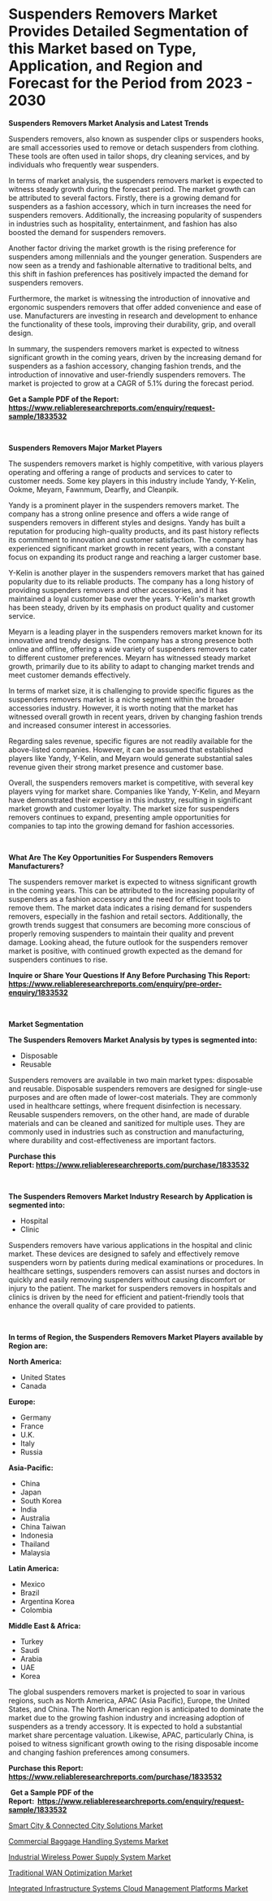 <p><h1>Suspenders Removers Market Provides Detailed Segmentation of this Market based on Type, Application, and Region and Forecast for the Period from 2023 - 2030</h1></p><p><strong>Suspenders Removers Market Analysis and Latest Trends</strong></p>
<p><p>Suspenders removers, also known as suspender clips or suspenders hooks, are small accessories used to remove or detach suspenders from clothing. These tools are often used in tailor shops, dry cleaning services, and by individuals who frequently wear suspenders.</p><p>In terms of market analysis, the suspenders removers market is expected to witness steady growth during the forecast period. The market growth can be attributed to several factors. Firstly, there is a growing demand for suspenders as a fashion accessory, which in turn increases the need for suspenders removers. Additionally, the increasing popularity of suspenders in industries such as hospitality, entertainment, and fashion has also boosted the demand for suspenders removers.</p><p>Another factor driving the market growth is the rising preference for suspenders among millennials and the younger generation. Suspenders are now seen as a trendy and fashionable alternative to traditional belts, and this shift in fashion preferences has positively impacted the demand for suspenders removers.</p><p>Furthermore, the market is witnessing the introduction of innovative and ergonomic suspenders removers that offer added convenience and ease of use. Manufacturers are investing in research and development to enhance the functionality of these tools, improving their durability, grip, and overall design.</p><p>In summary, the suspenders removers market is expected to witness significant growth in the coming years, driven by the increasing demand for suspenders as a fashion accessory, changing fashion trends, and the introduction of innovative and user-friendly suspenders removers. The market is projected to grow at a CAGR of 5.1% during the forecast period.</p></p>
<p><strong>Get a Sample PDF of the Report:&nbsp; <a href="https://www.reliableresearchreports.com/enquiry/request-sample/1833532">https://www.reliableresearchreports.com/enquiry/request-sample/1833532</a></strong></p>
<p>&nbsp;</p>
<p><strong>Suspenders Removers Major Market Players</strong></p>
<p><p>The suspenders removers market is highly competitive, with various players operating and offering a range of products and services to cater to customer needs. Some key players in this industry include Yandy, Y-Kelin, Ookme, Meyarn, Fawnmum, Dearfly, and Cleanpik.</p><p>Yandy is a prominent player in the suspenders removers market. The company has a strong online presence and offers a wide range of suspenders removers in different styles and designs. Yandy has built a reputation for producing high-quality products, and its past history reflects its commitment to innovation and customer satisfaction. The company has experienced significant market growth in recent years, with a constant focus on expanding its product range and reaching a larger customer base.</p><p>Y-Kelin is another player in the suspenders removers market that has gained popularity due to its reliable products. The company has a long history of providing suspenders removers and other accessories, and it has maintained a loyal customer base over the years. Y-Kelin's market growth has been steady, driven by its emphasis on product quality and customer service.</p><p>Meyarn is a leading player in the suspenders removers market known for its innovative and trendy designs. The company has a strong presence both online and offline, offering a wide variety of suspenders removers to cater to different customer preferences. Meyarn has witnessed steady market growth, primarily due to its ability to adapt to changing market trends and meet customer demands effectively.</p><p>In terms of market size, it is challenging to provide specific figures as the suspenders removers market is a niche segment within the broader accessories industry. However, it is worth noting that the market has witnessed overall growth in recent years, driven by changing fashion trends and increased consumer interest in accessories.</p><p>Regarding sales revenue, specific figures are not readily available for the above-listed companies. However, it can be assumed that established players like Yandy, Y-Kelin, and Meyarn would generate substantial sales revenue given their strong market presence and customer base.</p><p>Overall, the suspenders removers market is competitive, with several key players vying for market share. Companies like Yandy, Y-Kelin, and Meyarn have demonstrated their expertise in this industry, resulting in significant market growth and customer loyalty. The market size for suspenders removers continues to expand, presenting ample opportunities for companies to tap into the growing demand for fashion accessories.</p></p>
<p>&nbsp;</p>
<p><strong>What Are The Key Opportunities For Suspenders Removers Manufacturers?</strong></p>
<p><p>The suspenders remover market is expected to witness significant growth in the coming years. This can be attributed to the increasing popularity of suspenders as a fashion accessory and the need for efficient tools to remove them. The market data indicates a rising demand for suspenders removers, especially in the fashion and retail sectors. Additionally, the growth trends suggest that consumers are becoming more conscious of properly removing suspenders to maintain their quality and prevent damage. Looking ahead, the future outlook for the suspenders remover market is positive, with continued growth expected as the demand for suspenders continues to rise.</p></p>
<p><strong>Inquire or Share Your Questions If Any Before Purchasing This Report: <a href="https://www.reliableresearchreports.com/enquiry/pre-order-enquiry/1833532">https://www.reliableresearchreports.com/enquiry/pre-order-enquiry/1833532</a></strong></p>
<p>&nbsp;</p>
<p><strong>Market Segmentation</strong></p>
<p><strong>The Suspenders Removers Market Analysis by types is segmented into:</strong></p>
<p><ul><li>Disposable</li><li>Reusable</li></ul></p>
<p><p>Suspenders removers are available in two main market types: disposable and reusable. Disposable suspenders removers are designed for single-use purposes and are often made of lower-cost materials. They are commonly used in healthcare settings, where frequent disinfection is necessary. Reusable suspenders removers, on the other hand, are made of durable materials and can be cleaned and sanitized for multiple uses. They are commonly used in industries such as construction and manufacturing, where durability and cost-effectiveness are important factors.</p></p>
<p><strong>Purchase this Report:&nbsp;<a href="https://www.reliableresearchreports.com/purchase/1833532">https://www.reliableresearchreports.com/purchase/1833532</a></strong></p>
<p>&nbsp;</p>
<p><strong>The Suspenders Removers Market Industry Research by Application is segmented into:</strong></p>
<p><ul><li>Hospital</li><li>Clinic</li></ul></p>
<p><p>Suspenders removers have various applications in the hospital and clinic market. These devices are designed to safely and effectively remove suspenders worn by patients during medical examinations or procedures. In healthcare settings, suspenders removers can assist nurses and doctors in quickly and easily removing suspenders without causing discomfort or injury to the patient. The market for suspenders removers in hospitals and clinics is driven by the need for efficient and patient-friendly tools that enhance the overall quality of care provided to patients.</p></p>
<p>&nbsp;</p>
<p><strong>In terms of Region, the Suspenders Removers Market Players available by Region are:</strong></p>
<p>
    <p> <strong> North America: </strong>
        <ul>
            <li>United States</li>
            <li>Canada</li>
        </ul>
        </p> 
    <p> <strong> Europe: </strong>
        <ul>
            <li>Germany</li>
            <li>France</li>
            <li>U.K.</li>
            <li>Italy</li>
            <li>Russia</li>
        </ul>
        </p> 
    <p> <strong> Asia-Pacific: </strong>
        <ul>
            <li>China</li>
            <li>Japan</li>
            <li>South Korea</li>
            <li>India</li>
            <li>Australia</li>
            <li>China Taiwan</li>
            <li>Indonesia</li>
            <li>Thailand</li>
            <li>Malaysia</li>
        </ul>
        </p> 
    <p> <strong> Latin America: </strong>
        <ul>
            <li>Mexico</li>
            <li>Brazil</li>
            <li>Argentina Korea</li>
            <li>Colombia</li>
        </ul>
        </p> 
    <p> <strong> Middle East & Africa: </strong>
        <ul>
            <li>Turkey</li>
            <li>Saudi</li>
            <li>Arabia</li>
            <li>UAE</li>
            <li>Korea</li>
        </ul>
    </p>
    </p>
<p><p>The global suspenders removers market is projected to soar in various regions, such as North America, APAC (Asia Pacific), Europe, the United States, and China. The North American region is anticipated to dominate the market due to the growing fashion industry and increasing adoption of suspenders as a trendy accessory. It is expected to hold a substantial market share percentage valuation. Likewise, APAC, particularly China, is poised to witness significant growth owing to the rising disposable income and changing fashion preferences among consumers.</p></p>
<p><strong>Purchase this Report: <a href="https://www.reliableresearchreports.com/purchase/1833532">https://www.reliableresearchreports.com/purchase/1833532</a></strong></p>
<p>&nbsp;<strong>Get a Sample PDF of the Report:&nbsp;&nbsp;<a href="https://www.reliableresearchreports.com/enquiry/request-sample/1833532">https://www.reliableresearchreports.com/enquiry/request-sample/1833532</a></strong></p>
<p><strong></strong></p>
<p><p><a href="https://www.linkedin.com/pulse/smart-city-amp-connected-solutions-market-insights-players/">Smart City & Connected City Solutions Market</a></p><p><a href="https://medium.com/@majorwalker1947/commercial-baggage-handling-systems-market-analysis-and-sze-forecasted-for-period-from-2023-to-2030-274178bf08f0">Commercial Baggage Handling Systems Market</a></p><p><a href="https://medium.com/@claudekunze/industrial-wireless-power-supply-system-market-outlook-industry-overview-and-forecast-2023-to-34a3e46c6f0a">Industrial Wireless Power Supply System Market</a></p><p><a href="https://www.linkedin.com/pulse/traditional-wan-optimization-market-size-share-amp-trends/">Traditional WAN Optimization Market</a></p><p><a href="https://www.linkedin.com/pulse/integrated-infrastructure-systems-cloud-management-platforms/">Integrated Infrastructure Systems Cloud Management Platforms Market</a></p></p>
